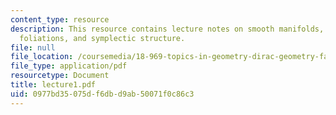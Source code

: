 ```yaml
---
content_type: resource
description: This resource contains lecture notes on smooth manifolds, geometry of
  foliations, and symplectic structure.
file: null
file_location: /coursemedia/18-969-topics-in-geometry-dirac-geometry-fall-2006/0977bd35075df6dbd9ab50071f0c86c3_lecture1.pdf
file_type: application/pdf
resourcetype: Document
title: lecture1.pdf
uid: 0977bd35-075d-f6db-d9ab-50071f0c86c3
---
```

